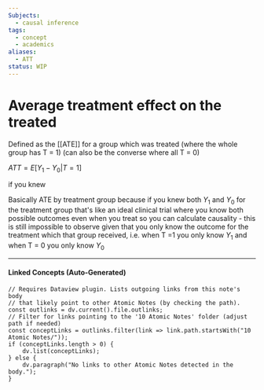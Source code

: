 ```yaml
---
Subjects:
  - causal inference
tags:
  - concept
  - academics
aliases:
  - ATT
status: WIP
---
```

# Average treatment effect on the treated 

Defined as the [[ATE]] for a group which was treated (where the whole group has T = 1) (can also be the converse where all T = 0) 

$ATT = E[Y_1 - Y_0 | T = 1]$

if you knew

Basically ATE by treatment group because if you knew both $Y_1$ and $Y_0$ for the treatment group that's like an ideal clinical trial where you know both possible outcomes even when you treat so you can calculate causality - this is still impossible to observe given that you only know the outcome for the treatment which that group received, i.e. when T =1 you only know $Y_1$ and when T = 0 you only know $Y_0$ 


---
#### Linked Concepts (Auto-Generated)
```dataviewjs
// Requires Dataview plugin. Lists outgoing links from this note's body
// that likely point to other Atomic Notes (by checking the path).
const outlinks = dv.current().file.outlinks;
// Filter for links pointing to the '10 Atomic Notes' folder (adjust path if needed)
const conceptLinks = outlinks.filter(link => link.path.startsWith("10 Atomic Notes/"));
if (conceptLinks.length > 0) {
    dv.list(conceptLinks);
} else {
    dv.paragraph("No links to other Atomic Notes detected in the body.");
}
```